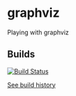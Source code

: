 graphviz
========

Playing with graphviz

Builds
-----

[![Build Status](https://travis-ci.org/webb/graphviz.svg?branch=master)](https://travis-ci.org/webb/graphviz)

[See build history](https://travis-ci.org/webb/graphviz/builds/)

